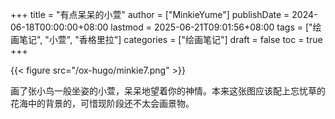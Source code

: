 +++
title = "有点呆呆的小萱"
author = ["MinkieYume"]
publishDate = 2024-06-18T00:00:00+08:00
lastmod = 2025-06-21T09:01:56+08:00
tags = ["绘画笔记", "小萱", "香格里拉"]
categories = ["绘画笔记"]
draft = false
toc = true
+++

{{< figure src="/ox-hugo/minkie7.png" >}}

画了张小鸟一般坐姿的小萱，呆呆地望着你的神情。本来这张图应该配上忘忧草的花海中的背景的，可惜现阶段还不太会画景物。
